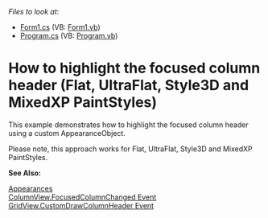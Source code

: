 <!-- default file list -->
*Files to look at*:

* [Form1.cs](./CS/Form1.cs) (VB: [Form1.vb](./VB/Form1.vb))
* [Program.cs](./CS/Program.cs) (VB: [Program.vb](./VB/Program.vb))
<!-- default file list end -->
# How to highlight the focused column header (Flat, UltraFlat, Style3D and MixedXP PaintStyles)


<p>This example demonstrates how to highlight the focused column header using a custom AppearanceObject. <br />

Please note, this approach works for Flat, UltraFlat, Style3D and MixedXP PaintStyles.</p><p><strong>See Also:</strong><br />

<a href="http://documentation.devexpress.com/#WindowsForms/CustomDocument755">Appearances</a><br />
<a href="http://documentation.devexpress.com/#WindowsForms/DevExpressXtraGridViewsBaseColumnView_FocusedColumnChangedtopic">ColumnView.FocusedColumnChanged Event</a><br />
<a href="http://documentation.devexpress.com/#WindowsForms/DevExpressXtraGridViewsGridGridView_CustomDrawColumnHeadertopic">GridView.CustomDrawColumnHeader Event</a></p>

<br/>


